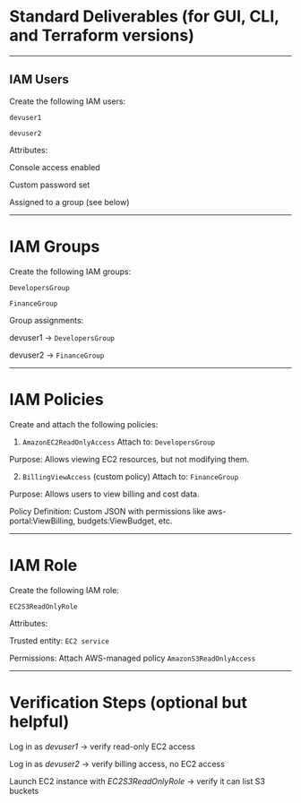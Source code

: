 # Standard Deliverables (for GUI, CLI, and Terraform versions)
---
## IAM Users
Create the following IAM users:

`devuser1`

`devuser2`

Attributes:

Console access enabled

Custom password set

Assigned to a group (see below)

---

# IAM Groups
Create the following IAM groups:

`DevelopersGroup`

`FinanceGroup`

Group assignments:

devuser1 → `DevelopersGroup`

devuser2 → `FinanceGroup`

--- 

# IAM Policies
Create and attach the following policies:

1. `AmazonEC2ReadOnlyAccess`
Attach to: `DevelopersGroup`

Purpose: Allows viewing EC2 resources, but not modifying them.

2. `BillingViewAccess` (custom policy)
Attach to: `FinanceGroup`

Purpose: Allows users to view billing and cost data.

Policy Definition: Custom JSON with permissions like aws-portal:ViewBilling, budgets:ViewBudget, etc.

--- 

# IAM Role
Create the following IAM role:

`EC2S3ReadOnlyRole`

Attributes:

Trusted entity: `EC2 service`

Permissions: Attach AWS-managed policy `AmazonS3ReadOnlyAccess`

--- 

# Verification Steps (optional but helpful)
Log in as *devuser1* → verify read-only EC2 access

Log in as *devuser2* → verify billing access, no EC2 access

Launch EC2 instance with *EC2S3ReadOnlyRole* → verify it can list S3 buckets